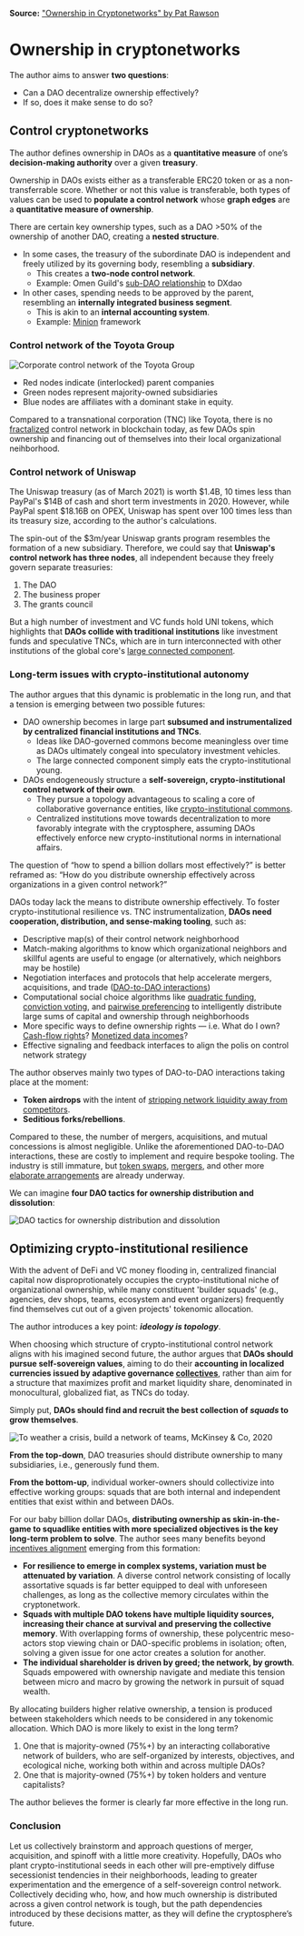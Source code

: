 **Source:** ["Ownership in Cryptonetworks" by Pat Rawson](https://blog.curvelabs.eu/ownership-in-cryptonetworks-96f13f4a113e)

# Ownership in cryptonetworks

The author aims to answer **two questions**:
- Can a DAO decentralize ownership effectively?
- If so, does it make sense to do so?

## Control cryptonetworks

The author defines ownership in DAOs as a **quantitative measure** of one’s **decision-making authority** over a given **treasury**.

Ownership in DAOs exists either as a transferable ERC20 token or as a non-transferrable score. Whether or not this value is transferable, both types of values can be used to **populate a control network** whose **graph edges** are a **quantitative measure of ownership**.

There are certain key ownership types, such as a DAO >50% of the ownership of another DAO, creating a **nested structure**.
- In some cases, the treasury of the subordinate DAO is independent and freely utilized by its governing body, resembling a **subsidiary**.
  - This creates a **two-node control network**.
  - Example: Omen Guild's [sub-DAO relationship](https://gateway.pinata.cloud/ipfs/QmRcqcAtJqNNzXTre4x7GevxUDE3Z3KyCUCyfxDwaC9Zdd) to DXdao
- In other cases, spending needs to be approved by the parent, resembling an **internally integrated business segment**.
  - This is akin to an **internal accounting system**.
  - Example: [Minion](https://medium.com/@thelaoofficial/the-path-to-unaccredited-daos-with-minion-8113213f7195) framework

### Control network of the Toyota Group

![Corporate control network of the Toyota Group](./images/toyota-corporate-control-network.png)

- Red nodes indicate (interlocked) parent companies
- Green nodes represent majority-owned subsidiaries
- Blue nodes are affiliates with a dominant stake in equity.

Compared to a transnational corporation (TNC) like Toyota, there is no [fractalized](https://ecosystem.daoincubator.org/fractalizing/fractalization-process) control network in blockchain today, as few DAOs spin ownership and financing out of themselves into their local organizational neihborhood.

### Control network of Uniswap

The Uniswap treasury (as of March 2021) is worth $1.4B, 10 times less than PayPal's $14B of cash and short term investments in 2020. However, while PayPal spent $18.16B on OPEX, Uniswap has spent over 100 times less than its treasury size, according to the author's calculations.

The spin-out of the $3m/year Uniswap grants program resembles the formation of a new subsidiary. Therefore, we could say that **Uniswap's control network has three nodes**, all independent because they freely govern separate treasuries:

1. The DAO
2. The business proper
3. The grants council

But a high number of investment and VC funds hold UNI tokens, which highlights that **DAOs collide with traditional institutions** like investment funds and speculative TNCs, which are in turn interconnected with other institutions of the global core's [large connected component](http://www.nlcpr.com/gobalcontrol.php).

### Long-term issues with crypto-institutional autonomy

The author argues that this dynamic is problematic in the long run, and that a tension is emerging between two possible futures:

- DAO ownership becomes in large part **subsumed and instrumentalized by centralized financial institutions and TNCs**.
  - Ideas like DAO-governed commons become meaningless over time as DAOs ultimately congeal into speculatory investment vehicles.
  - The large connected component simply eats the crypto-institutional young.
- DAOs endogeneously structure a **self-sovereign, crypto-institutional control network of their own**.
  - They pursue a topology advantageous to scaling a core of collaborative governance entities, like [crypto-institutional commons](https://medium.com/commonsstack/architecting-the-cyber-physical-commons-a294d88b5415).
  - Centralized institutions move towards decentralization to more favorably integrate with the cryptosphere, assuming DAOs effectively enforce new crypto-institutional norms in international affairs.

The question of “how to spend a billion dollars most effectively?” is better reframed as: “How do you distribute ownership effectively across organizations in a given control network?”

DAOs today lack the means to distribute ownership effectively. To foster crypto-institutional resilience vs. TNC instrumentalization, **DAOs need cooperation, distribution, and sense-making tooling**, such as:

- Descriptive map(s) of their control network neighborhood
- Match-making algorithms to know which organizational neighbors and skillful agents are useful to engage (or alternatively, which neighbors may be hostile)
- Negotiation interfaces and protocols that help accelerate mergers, acquisitions, and trade ([DAO-to-DAO interactions](https://medium.com/primedao/conceptual-models-for-dao2dao-relations-ac2b2d3cc84d))
- Computational social choice algorithms like [quadratic funding](https://vitalik.ca/general/2019/12/07/quadratic.html), [conviction voting](https://medium.com/giveth/conviction-voting-a-novel-continuous-decision-making-alternative-to-governance-aa746cfb9475), and [pairwise preferencing](https://blog.colony.io/introducing-budgetbox/) to intelligently distribute large sums of capital and ownership through neighborhoods
- More specific ways to define ownership rights — i.e. What do I own? [Cash-flow rights](https://www.investopedia.com/investing/read-corporate-cash-flow-statement/)? [Monetized data incomes](https://arxiv.org/abs/1905.08819)?
- Effective signaling and feedback interfaces to align the polis on control network strategy

The author observes mainly two types of DAO-to-DAO interactions taking place at the moment:
- **Token airdrops** with the intent of [stripping network liquidity away from competitors](https://cointelegraph.com/news/defi-aggregator-1inch-stages-new-vampire-airdrop-to-uniswap-users).
- **Seditious forks/rebellions**.

Compared to these, the number of mergers, acquisitions, and mutual concessions is almost negligible. Unlike the aforementioned DAO-to-DAO interactions, these are costly to implement and require bespoke tooling. The industry is still immature, but [token swaps](https://medium.com/api3/announcing-the-api3-partnership-and-token-swap-with-pocket-network-f45420790b6c), [mergers](https://forum.keep.network/t/proposal-keep-and-nucypher-hard-merge/74), and other more [elaborate arrangements](https://daotalk.org/t/omen-guild-and-omn-token/2591) are already underway.

We can imagine **four DAO tactics for ownership distribution and dissolution**:

![DAO tactics for ownership distribution and dissolution](./images/dao-tactics-for-ownership-distribution.png)

## Optimizing crypto-institutional resilience

With the advent of DeFi and VC money flooding in, centralized financial capital now disproprotionately occupies the crypto-institutional niche of organizational ownership, while many constituent 'builder squads' (e.g., agencies, dev shops, teams, ecosystem and event organizers) frequently find themselves cut out of a given projects' tokenomic allocation.

The author introduces a key point: ***ideology is topology***.

When choosing which structure of crypto-institutional control network aligns with his imagined second future, the author argues that **DAOs should pursue self-sovereign values**, aiming to do their **accounting in localized currencies issued by adaptive governance [collectives](https://www.uio.no/studier/emner/matnat/ifi/INF9200/v10/readings/papers/Latour2.pdf)**, rather than aim for a structure that maximizes profit and market liquidity share, denominated in monocultural, globalized fiat, as TNCs do today.

Simply put, **DAOs should find and recruit the best collection of *squads* to grow themselves**.

![To weather a crisis, build a network of teams, McKinsey & Co, 2020](./images/network-of-teams.png)

**From the top-down**, DAO treasuries should distribute ownership to many subsidiaries, i.e., generously fund them.

**From the bottom-up**, individual worker-owners should collectivize into effective working groups: squads that are both internal and independent entities that exist within and between DAOs.

For our baby billion dollar DAOs, **distributing ownership as skin-in-the-game to squadlike entities with more specialized objectives is the key long-term problem to solve**. The author sees many benefits beyond [incentives alignment](https://medium.com/@thomasbcox/on-aligning-stakeholder-incentives-in-blockchain-systems-75a89c80be5c) emerging from this formation:

- **For resilience to emerge in complex systems, variation must be attenuated by variation**. A diverse control network consisting of locally assortative squads is far better equipped to deal with unforeseen challenges, as long as the collective memory circulates within the cryptonetwork.
- **Squads with multiple DAO tokens have multiple liquidity sources, increasing their chance at survival and preserving the collective memory**. With overlapping forms of ownership, these polycentric meso-actors stop viewing chain or DAO-specific problems in isolation; often, solving a given issue for one actor creates a solution for another.
- **The individual shareholder is driven by greed; the network, by growth**. Squads empowered with ownership navigate and mediate this tension between micro and macro by growing the network in pursuit of squad wealth.

By allocating builders higher relative ownership, a tension is produced between stakeholders which needs to be considered in any tokenomic allocation. Which DAO is more likely to exist in the long term?

1. One that is majority-owned (75%+) by an interacting collaborative network of builders, who are self-organized by interests, objectives, and ecological niche, working both within and across multiple DAOs?
2. One that is majority-owned (75%+) by token holders and venture capitalists?

The author believes the former is clearly far more effective in the long run.

### Conclusion

Let us collectively brainstorm and approach questions of merger, acquisition, and spinoff with a little more creativity. Hopefully, DAOs who plant crypto-institutional seeds in each other will pre-emptively diffuse secessionist tendencies in their neighborhoods, leading to greater experimentation and the emergence of a self-sovereign control network. Collectively deciding who, how, and how much ownership is distributed across a given control network is tough, but the path dependencies introduced by these decisions matter, as they will define the cryptosphere’s future.

